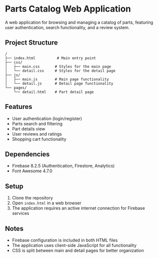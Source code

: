# Parts Catalog Web Application

A web application for browsing and managing a catalog of parts, featuring user authentication, search functionality, and a review system.

## Project Structure

```
/
├── index.html          # Main entry point
├── css/
│   ├── main.css       # Styles for the main page
│   └── detail.css     # Styles for the detail page
├── js/
│   ├── main.js        # Main page functionality
│   └── detail.js      # Detail page functionality
└── pages/
    └── detail.html    # Part detail page
```

## Features

- User authentication (login/register)
- Parts search and filtering
- Part details view
- User reviews and ratings
- Shopping cart functionality

## Dependencies

- Firebase 8.2.5 (Authentication, Firestore, Analytics)
- Font Awesome 4.7.0

## Setup

1. Clone the repository
2. Open `index.html` in a web browser
3. The application requires an active internet connection for Firebase services

## Notes

- Firebase configuration is included in both HTML files
- The application uses client-side JavaScript for all functionality
- CSS is split between main and detail pages for better organization

